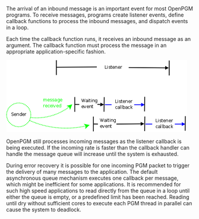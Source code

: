 The arrival of an inbound message is an important event for most OpenPGM programs. To receive messages, programs create listener events, define callback functions to process the inbound messages, and dispatch events in a loop.

Each time the callback function runs, it receives an inbound message as an argument. The callback function must process the message in an appropriate application-specific fashion.

<img src='img/OpenPGM_listener_events.png' />

OpenPGM still processes incoming messages as the listener callback is being executed.  If the incoming rate is faster than the callback handler can handle the message queue will increase until the system is exhausted.

During error recovery it is possible for one incoming PGM packet to trigger the delivery of many messages to the application.  The default asynchronous queue mechanism executes one callback per message, which might be inefficient for some applications.  It is recommended for such high speed applications to read directly from the queue in a loop until either the queue is empty, or a predefined limit has been reached.  Reading until dry without sufficient cores to execute each PGM thread in parallel can cause the system to deadlock.
